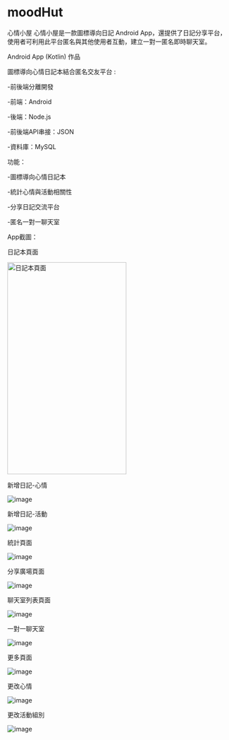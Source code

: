 # moodHut
心情小屋
心情小屋是一款圖標導向日記 Android App，還提供了日記分享平台，使用者可利用此平台匿名與其他使用者互動，建立一對一匿名即時聊天室。

Android App (Kotlin) 作品 

圖標導向心情日記本結合匿名交友平台 : 

-前後端分離開發 

-前端：Android 

-後端：Node.js 

-前後端API串接：JSON 

-資料庫：MySQL



功能： 

-圖標導向心情日記本 

-統計心情與活動相關性 

-分享日記交流平台 

-匿名一對一聊天室



App截圖：

日記本頁面

 <img src="https://github.com/WCW0310/moodHut/blob/main/%E6%97%A5%E8%A8%98%E5%B0%8F%E5%B1%8B%E6%88%AA%E5%9C%96/%E6%97%A5%E8%A8%98%E6%9C%AC%E9%A0%81%E9%9D%A2.png" width = "270" height = "480" alt="日記本頁面" align=center />

新增日記-心情

![image](https://github.com/WCW0310/moodHut/blob/main/%E6%97%A5%E8%A8%98%E5%B0%8F%E5%B1%8B%E6%88%AA%E5%9C%96/%E6%96%B0%E5%A2%9E%E6%97%A5%E8%A8%98-%E5%BF%83%E6%83%85.png)

新增日記-活動

![image](https://github.com/WCW0310/moodHut/blob/main/%E6%97%A5%E8%A8%98%E5%B0%8F%E5%B1%8B%E6%88%AA%E5%9C%96/%E6%96%B0%E5%A2%9E%E6%97%A5%E8%A8%98-%E6%B4%BB%E5%8B%95.png)

統計頁面

![image](https://github.com/WCW0310/moodHut/blob/main/%E6%97%A5%E8%A8%98%E5%B0%8F%E5%B1%8B%E6%88%AA%E5%9C%96/%E7%B5%B1%E8%A8%88%E9%A0%81%E9%9D%A2.png)

分享廣場頁面

![image](https://github.com/WCW0310/moodHut/blob/main/%E6%97%A5%E8%A8%98%E5%B0%8F%E5%B1%8B%E6%88%AA%E5%9C%96/%E5%88%86%E4%BA%AB%E5%BB%A3%E5%A0%B4%E9%A0%81%E9%9D%A2.png)

聊天室列表頁面

![image](https://github.com/WCW0310/moodHut/blob/main/%E6%97%A5%E8%A8%98%E5%B0%8F%E5%B1%8B%E6%88%AA%E5%9C%96/%E8%81%8A%E5%A4%A9%E5%AE%A4%E5%88%97%E8%A1%A8%E9%A0%81%E9%9D%A2.png)

一對一聊天室

![image](https://github.com/WCW0310/moodHut/blob/main/%E6%97%A5%E8%A8%98%E5%B0%8F%E5%B1%8B%E6%88%AA%E5%9C%96/%E4%B8%80%E5%B0%8D%E4%B8%80%E8%81%8A%E5%A4%A9%E5%AE%A4.png)

更多頁面

![image](https://github.com/WCW0310/moodHut/blob/main/%E6%97%A5%E8%A8%98%E5%B0%8F%E5%B1%8B%E6%88%AA%E5%9C%96/%E6%9B%B4%E5%A4%9A%E9%A0%81%E9%9D%A2.png)

更改心情

![image](https://github.com/WCW0310/moodHut/blob/main/%E6%97%A5%E8%A8%98%E5%B0%8F%E5%B1%8B%E6%88%AA%E5%9C%96/%E6%9B%B4%E6%94%B9%E5%BF%83%E6%83%85.png)

更改活動組別

![image](https://github.com/WCW0310/moodHut/blob/main/%E6%97%A5%E8%A8%98%E5%B0%8F%E5%B1%8B%E6%88%AA%E5%9C%96/%E6%9B%B4%E6%94%B9%E6%B4%BB%E5%8B%95%E7%B5%84%E5%88%A5.png)

